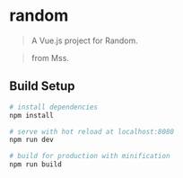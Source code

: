 # random

> A Vue.js project for Random. 

> from Mss.

## Build Setup

``` bash
# install dependencies
npm install

# serve with hot reload at localhost:8080
npm run dev

# build for production with minification
npm run build
```

